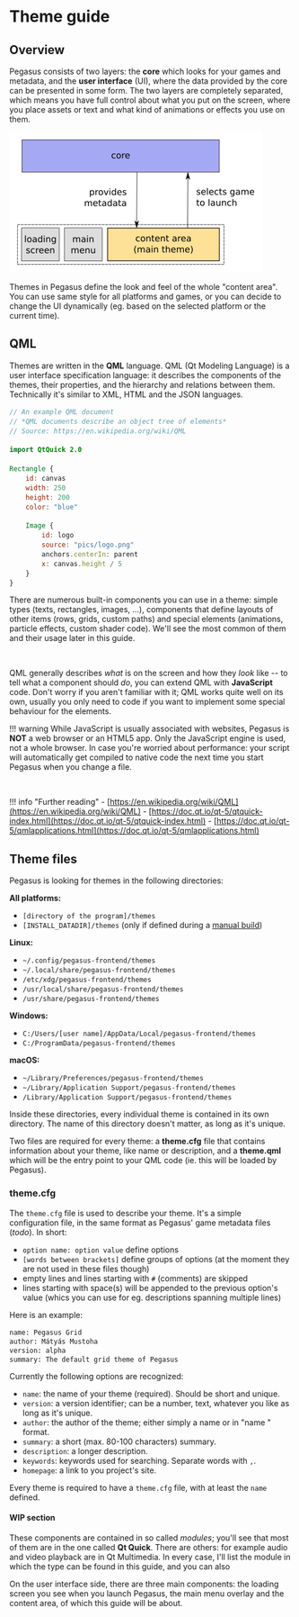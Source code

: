 # Theme guide

## Overview

Pegasus consists of two layers: the **core** which looks for your games and metadata, and the **user interface** (UI), where the data provided by the core can be presented in some form. The two layers are completely separated, which means you have full control about what you put on the screen, where you place assets or text and what kind of animations or effects you use on them.

![program structure](img/structure.png)

Themes in Pegasus define the look and feel of the whole "content area". You can use same style for all platforms and games, or you can decide to change the UI dynamically (eg. based on the selected platform or the current time).


## QML

Themes are written in the **QML** language. QML (Qt Modeling Language) is a user interface specification language: it describes the components of the themes, their properties, and the hierarchy and relations between them. Technically it's similar to XML, HTML and the JSON languages.

```qml
// An example QML document
// *QML documents describe an object tree of elements*
// Source: https://en.wikipedia.org/wiki/QML

import QtQuick 2.0

Rectangle {
    id: canvas
    width: 250
    height: 200
    color: "blue"

    Image {
        id: logo
        source: "pics/logo.png"
        anchors.centerIn: parent
        x: canvas.height / 5
    }
}
```

There are numerous built-in components you can use in a theme: simple types (texts, rectangles, images, ...), components that define layouts of other items (rows, grids, custom paths) and special elements (animations, particle effects, custom shader code). We'll see the most common of them and their usage later in this guide.

&nbsp;

QML generally describes *what* is on the screen and how they *look* like -- to tell what a component should *do*, you can extend QML with **JavaScript** code. Don't worry if you aren't familiar with it; QML works quite well on its own, usually you only need to code if you want to implement some special behaviour for the elements.

!!! warning
    While JavaScript is usually associated with websites, Pegasus is **NOT** a web browser or an HTML5 app. Only the JavaScript engine is used, not a whole browser. In case you're worried about performance: your script will automatically get compiled to native code the next time you start Pegasus when you change a file.

&nbsp;

!!! info "Further reading"
    - [https://en.wikipedia.org/wiki/QML](https://en.wikipedia.org/wiki/QML)
    - [https://doc.qt.io/qt-5/qtquick-index.html](https://doc.qt.io/qt-5/qtquick-index.html)
    - [https://doc.qt.io/qt-5/qmlapplications.html](https://doc.qt.io/qt-5/qmlapplications.html)


## Theme files

Pegasus is looking for themes in the following directories:

**All platforms:**

- `[directory of the program]/themes`
- `[INSTALL_DATADIR]/themes` (only if defined during a [manual build](../dev/build.md))

**Linux:**

- `~/.config/pegasus-frontend/themes`
- `~/.local/share/pegasus-frontend/themes`
- `/etc/xdg/pegasus-frontend/themes`
- `/usr/local/share/pegasus-frontend/themes`
- `/usr/share/pegasus-frontend/themes`

**Windows:**

- `C:/Users/[user name]/AppData/Local/pegasus-frontend/themes`
- `C:/ProgramData/pegasus-frontend/themes`

**macOS:**

- `~/Library/Preferences/pegasus-frontend/themes`
- `~/Library/Application Support/pegasus-frontend/themes`
- `/Library/Application Support/pegasus-frontend/themes`

Inside these directories, every individual theme is contained in its own directory. The name of this directory doesn't matter, as long as it's unique.

Two files are required for every theme: a **theme.cfg** file that contains information about your theme, like name or description, and a **theme.qml** which will be the entry point to your QML code (ie. this will be loaded by Pegasus).

### theme.cfg

The `theme.cfg` file is used to describe your theme. It's a simple configuration file, in the same format as Pegasus' game metadata files (*todo*). In short:

- `option name: option value` define options
- `[words between brackets]` define groups of options (at the moment they are not used in these files though)
- empty lines and lines starting with `#` (comments) are skipped
- lines starting with space(s) will be appended to the previous option's value (whics you can use for eg. descriptions spanning multiple lines)

Here is an example:

```control
name: Pegasus Grid
author: Mátyás Mustoha
version: alpha
summary: The default grid theme of Pegasus
```

Currently the following options are recognized:

- `name`: the name of your theme (required). Should be short and unique.
- `version`: a version identifier; can be a number, text, whatever you like as long as it's unique.
- `author`: the author of the theme; either simply a name or in "name <email>" format.
- `summary`: a short (max. 80-100 characters) summary.
- `description`: a longer description.
- `keywords`: keywords used for searching. Separate words with `,`.
- `homepage`: a link to you project's site.

Every theme is required to have a `theme.cfg` file, with at least the `name` defined.


#### WIP section

These components are contained in so called *modules*; you'll see that most of them are in the one called **Qt Quick**. There are others: for example audio and video playback are in Qt Multimedia. In every case, I'll list the module in which the type can be found in this guide, and you can also

On the user interface side, there are three main components: the loading screen you see when you launch Pegasus, the main menu overlay and the content area, of which this guide will be about.
